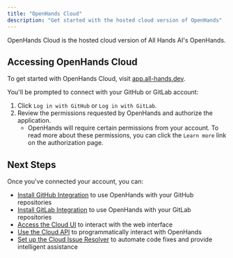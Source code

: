 ```yaml
---
title: "OpenHands Cloud"
description: "Get started with the hosted cloud version of OpenHands"
---
```


OpenHands Cloud is the hosted cloud version of All Hands AI's OpenHands.

## Accessing OpenHands Cloud

To get started with OpenHands Cloud, visit [app.all-hands.dev](https://app.all-hands.dev).

You'll be prompted to connect with your GitHub or GitLab account:

1. Click `Log in with GitHub` or `Log in with GitLab`.
2. Review the permissions requested by OpenHands and authorize the application.
   - OpenHands will require certain permissions from your account. To read more about these permissions,
     you can click the `Learn more` link on the authorization page.

## Next Steps

Once you've connected your account, you can:

- [Install GitHub Integration](/modules/usage/cloud/github-installation) to use OpenHands with your GitHub repositories
- [Install GitLab Integration](/modules/usage/cloud/gitlab-installation) to use OpenHands with your GitLab repositories
- [Access the Cloud UI](/modules/usage/cloud/cloud-ui) to interact with the web interface
- [Use the Cloud API](/modules/usage/cloud/cloud-api) to programmatically interact with OpenHands
- [Set up the Cloud Issue Resolver](/modules/usage/cloud/cloud-issue-resolver) to automate code fixes and provide intelligent assistance
